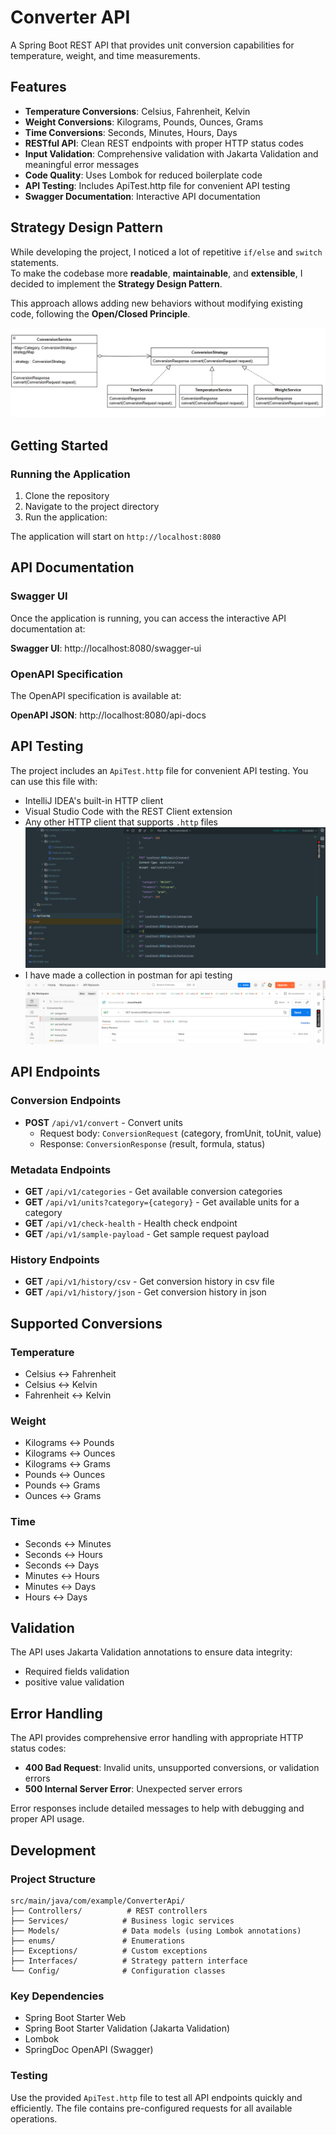 # Converter API

A Spring Boot REST API that provides unit conversion capabilities for temperature, weight, and time measurements.

## Features

- **Temperature Conversions**: Celsius, Fahrenheit, Kelvin
- **Weight Conversions**: Kilograms, Pounds, Ounces, Grams
- **Time Conversions**: Seconds, Minutes, Hours, Days
- **RESTful API**: Clean REST endpoints with proper HTTP status codes
- **Input Validation**: Comprehensive validation with Jakarta Validation and meaningful error messages
- **Code Quality**: Uses Lombok for reduced boilerplate code
- **API Testing**: Includes ApiTest.http file for convenient API testing
- **Swagger Documentation**: Interactive API documentation

## Strategy Design Pattern

While developing the project, I noticed a lot of repetitive `if/else` and `switch` statements.  
To make the codebase more **readable**, **maintainable**, and **extensible**, I decided to implement the **Strategy Design Pattern**.

This approach allows adding new behaviors without modifying existing code, following the **Open/Closed Principle**.

![Strategy Design Pattern](./Images/strategyPattern.PNG)




## Getting Started

### Running the Application

1. Clone the repository
2. Navigate to the project directory
3. Run the application:

The application will start on `http://localhost:8080`

## API Documentation

### Swagger UI

Once the application is running, you can access the interactive API documentation at:

**Swagger UI**: http://localhost:8080/swagger-ui

### OpenAPI Specification

The OpenAPI specification is available at:

**OpenAPI JSON**: http://localhost:8080/api-docs

## API Testing

The project includes an `ApiTest.http` file for convenient API testing. You can use this file with:
- IntelliJ IDEA's built-in HTTP client
- Visual Studio Code with the REST Client extension
- Any other HTTP client that supports `.http` files
  ![api Test](./Images/apitest.PNG)
- I have made a collection in postman for api testing
  ![api Test](./Images/ConversionAPI.PNG)

## API Endpoints

### Conversion Endpoints

- **POST** `/api/v1/convert` - Convert units
  - Request body: `ConversionRequest` (category, fromUnit, toUnit, value)
  - Response: `ConversionResponse` (result, formula, status)

### Metadata Endpoints

- **GET** `/api/v1/categories` - Get available conversion categories
- **GET** `/api/v1/units?category={category}` - Get available units for a category
- **GET** `/api/v1/check-health` - Health check endpoint
- **GET** `/api/v1/sample-payload` - Get sample request payload

### History Endpoints

- **GET** `/api/v1/history/csv` - Get conversion history in csv file
- **GET** `/api/v1/history/json` - Get conversion history in json 

## Supported Conversions

### Temperature
- Celsius ↔ Fahrenheit
- Celsius ↔ Kelvin
- Fahrenheit ↔ Kelvin

### Weight
- Kilograms ↔ Pounds
- Kilograms ↔ Ounces
- Kilograms ↔ Grams
- Pounds ↔ Ounces
- Pounds ↔ Grams
- Ounces ↔ Grams

### Time
- Seconds ↔ Minutes
- Seconds ↔ Hours
- Seconds ↔ Days
- Minutes ↔ Hours
- Minutes ↔ Days
- Hours ↔ Days

## Validation

The API uses Jakarta Validation annotations to ensure data integrity:
- Required fields validation
- positive value validation


## Error Handling

The API provides comprehensive error handling with appropriate HTTP status codes:

- **400 Bad Request**: Invalid units, unsupported conversions, or validation errors
- **500 Internal Server Error**: Unexpected server errors

Error responses include detailed messages to help with debugging and proper API usage.

## Development

### Project Structure

```
src/main/java/com/example/ConverterApi/
├── Controllers/          # REST controllers
├── Services/            # Business logic services
├── Models/              # Data models (using Lombok annotations)
├── enums/               # Enumerations
├── Exceptions/          # Custom exceptions
├── Interfaces/          # Strategy pattern interface
└── Config/              # Configuration classes
```

### Key Dependencies

- Spring Boot Starter Web
- Spring Boot Starter Validation (Jakarta Validation)
- Lombok
- SpringDoc OpenAPI (Swagger)

### Testing

Use the provided `ApiTest.http` file to test all API endpoints quickly and efficiently. The file contains pre-configured requests for all available operations.